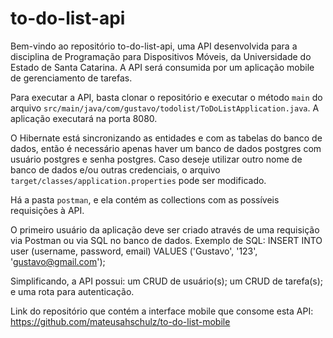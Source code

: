 # to-do-list-api

Bem-vindo ao repositório to-do-list-api, uma API desenvolvida para a disciplina de Programação para Dispositivos Móveis, da Universidade do Estado de Santa Catarina. A API será consumida por um aplicação mobile de gerenciamento de tarefas.

Para executar a API, basta clonar o repositório e executar o método `main` do arquivo `src/main/java/com/gustavo/todolist/ToDoListApplication.java`. A aplicação executará na porta 8080.

O Hibernate está sincronizando as entidades e com as tabelas do banco de dados, então é necessário apenas haver um banco de dados postgres com usuário postgres e senha postgres. Caso deseje utilizar outro nome de banco de dados e/ou outras credenciais, o arquivo `target/classes/application.properties` pode ser modificado.

Há a pasta `postman`, e ela contém as collections com as possíveis requisições à API.

O primeiro usuário da aplicação deve ser criado através de uma requisição via Postman ou via SQL no banco de dados. Exemplo de SQL:
INSERT INTO user (username, password, email)
VALUES ('Gustavo', '123', 'gustavo@gmail.com');

Simplificando, a API possui: um CRUD de usuário(s); um CRUD de tarefa(s); e uma rota para autenticação.

Link do repositório que contém a interface mobile que consome esta API: https://github.com/mateusahschulz/to-do-list-mobile
